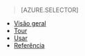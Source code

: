 > [AZURE.SELECTOR]
- [Visão geral](../articles/application-insights/app-insights-analytics.md)
- [Tour](../articles/application-insights/app-insights-analytics-tour.md)
- [Usar](../articles/application-insights/app-insights-analytics-using.md)
- [Referência](../articles/application-insights/app-insights-analytics-reference.md)

<!---HONumber=AcomDC_0427_2016-->